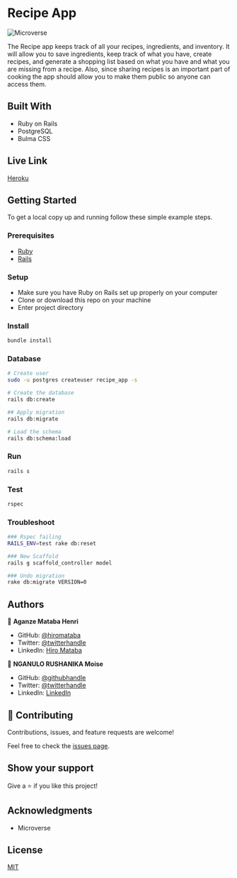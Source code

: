 # Recipe App

![Microverse](https://img.shields.io/badge/Microverse-blueviolet)


The Recipe app keeps track of all your recipes, ingredients, and inventory. It will allow you to save ingredients, keep track of what you have, create recipes, and generate a shopping list based on what you have and what you are missing from a recipe. Also, since sharing recipes is an important part of cooking the app should allow you to make them public so anyone can access them.

## Built With

- Ruby on Rails
- PostgreSQL
- Bulma CSS

## Live Link

[Heroku](https://hiro-recipe-app.herokuapp.com/users/sign_in)

## Getting Started

To get a local copy up and running follow these simple example steps.

### Prerequisites

- [Ruby](https://www.ruby-lang.org/en/)
- [Rails](https://gorails.com/)

### Setup

- Make sure you have Ruby on Rails set up properly on your computer
- Clone or download this repo on your machine
- Enter project directory

### Install

```sh
bundle install
```

### Database

```sh
# Create user
sudo -u postgres createuser recipe_app -s

# Create the database
rails db:create

## Apply migration
rails db:migrate

# Load the schema
rails db:schema:load
```

### Run

```sh
rails s
```

### Test

```sh
rspec
```

### Troubleshoot

```sh
### Rspec failing
RAILS_ENV=test rake db:reset
```

```sh
### New Scaffold
rails g scaffold_controller model
```

```sh
### Undo migration
rake db:migrate VERSION=0
```
## Authors

👤 **Aganze Mataba Henri**

- GitHub: [@hiromataba](https://github.com/hiromataba)
- Twitter: [@twitterhandle](https://twitter.com/MatabaHiro)
- LinkedIn: [Hiro Mataba](https://www.linkedin.com/in/hiro-mataba-1bb910209/)

👤 **NGANULO RUSHANIKA Moise**

- GitHub: [@githubhandle](https://github.com/moise10r)
- Twitter: [@twitterhandle](https://twitter.com/MRushanika)
- LinkedIn: [LinkedIn](https://www.linkedin.com/in/nganulo-rushanika-mo%C3%AFse-626139197/)

## 🤝 Contributing

Contributions, issues, and feature requests are welcome!

Feel free to check the [issues page](../../issues/).

## Show your support

Give a ⭐️ if you like this project!

## Acknowledgments

- Microverse

## License

[MIT](./LICENSE)